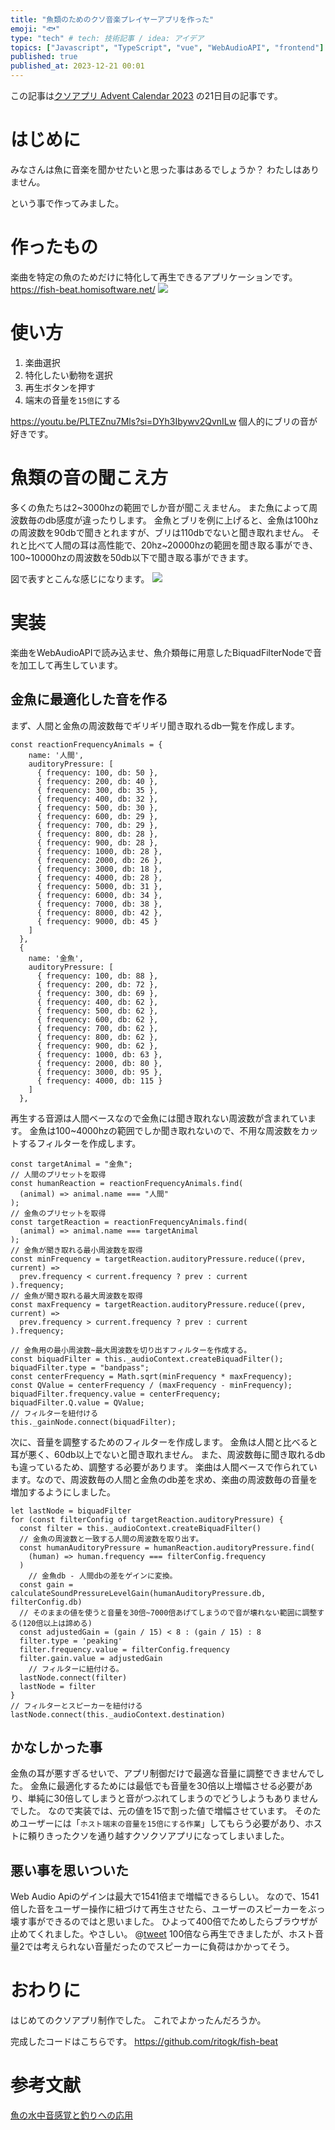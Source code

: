 ```yaml
---
title: "魚類のためのクソ音楽プレイヤーアプリを作った"
emoji: "🐟"
type: "tech" # tech: 技術記事 / idea: アイデア
topics: ["Javascript", "TypeScript", "vue", "WebAudioAPI", "frontend"]
published: true
published_at: 2023-12-21 00:01
---
```


この記事は[クソアプリ Advent Calendar 2023](https://qiita.com/advent-calendar/2023/kuso-app) の21日目の記事です。

# はじめに

みなさんは魚に音楽を聞かせたいと思った事はあるでしょうか？
わたしはありません。

という事で作ってみました。

# 作ったもの

楽曲を特定の魚のためだけに特化して再生できるアプリケーションです。
https://fish-beat.homisoftware.net/
![](/images/e4ea3fdbc90c1b/1.png)

# 使い方

1. 楽曲選択
2. 特化したい動物を選択
3. 再生ボタンを押す
4. 端末の音量を`15倍`にする

https://youtu.be/PLTEZnu7Mls?si=DYh3Ibywv2QvnILw
個人的にブリの音が好きです。

# 魚類の音の聞こえ方

多くの魚たちは2~3000hzの範囲でしか音が聞こえません。
また魚によって周波数毎のdb感度が違ったりします。
金魚とブリを例に上げると、金魚は100hzの周波数を90dbで聞きとれますが、ブリは110dbでないと聞き取れません。
それと比べて人間の耳は高性能で、20hz~20000hzの範囲を聞き取る事ができ、100~10000hzの周波数を50db以下で聞き取る事ができます。

図で表すとこんな感じになります。
![](/images/e4ea3fdbc90c1b/2.png)

# 実装

楽曲をWebAudioAPIで読み込ませ、魚介類毎に用意したBiquadFilterNodeで音を加工して再生しています。

## 金魚に最適化した音を作る

まず、人間と金魚の周波数毎でギリギリ聞き取れるdb一覧を作成します。

```tsx
const reactionFrequencyAnimals = {
    name: '人間',
    auditoryPressure: [
      { frequency: 100, db: 50 },
      { frequency: 200, db: 40 },
      { frequency: 300, db: 35 },
      { frequency: 400, db: 32 },
      { frequency: 500, db: 30 },
      { frequency: 600, db: 29 },
      { frequency: 700, db: 29 },
      { frequency: 800, db: 28 },
      { frequency: 900, db: 28 },
      { frequency: 1000, db: 28 },
      { frequency: 2000, db: 26 },
      { frequency: 3000, db: 18 },
      { frequency: 4000, db: 28 },
      { frequency: 5000, db: 31 },
      { frequency: 6000, db: 34 },
      { frequency: 7000, db: 38 },
      { frequency: 8000, db: 42 },
      { frequency: 9000, db: 45 }
    ]
  },
  {
    name: '金魚',
    auditoryPressure: [
      { frequency: 100, db: 88 },
      { frequency: 200, db: 72 },
      { frequency: 300, db: 69 },
      { frequency: 400, db: 62 },
      { frequency: 500, db: 62 },
      { frequency: 600, db: 62 },
      { frequency: 700, db: 62 },
      { frequency: 800, db: 62 },
      { frequency: 900, db: 62 },
      { frequency: 1000, db: 63 },
      { frequency: 2000, db: 80 },
      { frequency: 3000, db: 95 },
      { frequency: 4000, db: 115 }
    ]
  },
```

再生する音源は人間ベースなので金魚には聞き取れない周波数が含まれています。
金魚は100~4000hzの範囲でしか聞き取れないので、不用な周波数をカットするフィルターを作成します。

```tsx
const targetAnimal = "金魚";
// 人間のプリセットを取得
const humanReaction = reactionFrequencyAnimals.find(
  (animal) => animal.name === "人間"
);
// 金魚のプリセットを取得
const targetReaction = reactionFrequencyAnimals.find(
  (animal) => animal.name === targetAnimal
);
// 金魚が聞き取れる最小周波数を取得
const minFrequency = targetReaction.auditoryPressure.reduce((prev, current) =>
  prev.frequency < current.frequency ? prev : current
).frequency;
// 金魚が聞き取れる最大周波数を取得
const maxFrequency = targetReaction.auditoryPressure.reduce((prev, current) =>
  prev.frequency > current.frequency ? prev : current
).frequency;

// 金魚用の最小周波数~最大周波数を切り出すフィルターを作成する。
const biquadFilter = this._audioContext.createBiquadFilter();
biquadFilter.type = "bandpass";
const centerFrequency = Math.sqrt(minFrequency * maxFrequency);
const QValue = centerFrequency / (maxFrequency - minFrequency);
biquadFilter.frequency.value = centerFrequency;
biquadFilter.Q.value = QValue;
// フィルターを紐付ける
this._gainNode.connect(biquadFilter);
```

次に、音量を調整するためのフィルターを作成します。
金魚は人間と比べると耳が悪く、60db以上でないと聞き取れません。
また、周波数毎に聞き取れるdbも違っているため、調整する必要があります。
楽曲は人間ベースで作られています。なので、周波数毎の人間と金魚のdb差を求め、楽曲の周波数毎の音量を増加するようにしました。

```tsx
let lastNode = biquadFilter
for (const filterConfig of targetReaction.auditoryPressure) {
  const filter = this._audioContext.createBiquadFilter()
  // 金魚の周波数と一致する人間の周波数を取り出す。
  const humanAuditoryPressure = humanReaction.auditoryPressure.find(
    (human) => human.frequency === filterConfig.frequency
  )
	// 金魚db - 人間dbの差をゲインに変換。
  const gain = calculateSoundPressureLevelGain(humanAuditoryPressure.db, filterConfig.db)
  // そのままの値を使うと音量を30倍~7000倍あげてしまうので音が壊れない範囲に調整する(120倍以上は諦める)
  const adjustedGain = (gain / 15) < 8 : (gain / 15) : 8
  filter.type = 'peaking'
  filter.frequency.value = filterConfig.frequency
  filter.gain.value = adjustedGain
	// フィルターに紐付ける。
  lastNode.connect(filter)
  lastNode = filter
}
// フィルターとスピーカーを紐付ける
lastNode.connect(this._audioContext.destination)
```

## かなしかった事

金魚の耳が悪すぎるせいで、アプリ制御だけで最適な音量に調整できませんでした。
金魚に最適化するためには最低でも音量を30倍以上増幅させる必要があり、単純に30倍してしまうと音がつぶれてしまうのでどうしようもありませんでした。
なので実装では、元の値を15で割った値で増幅させています。
そのためユーザーには「`ホスト端末の音量を15倍にする作業`」してもらう必要があり、ホストに頼りきったクソを通り越すクソクソアプリになってしまいました。

## 悪い事を思いついた

Web Audio Apiのゲインは最大で1541倍まで増幅できるらしい。
なので、1541倍した音をユーザー操作に紐づけて再生させたら、ユーザーのスピーカーをぶっ壊す事ができるのではと思いました。
ひよって400倍でためしたらブラウザが止めてくれました。やさしい。
@[tweet](https://twitter.com/ritoweb0321/status/1732567921778655307?s=20)
100倍なら再生できましたが、ホスト音量2では考えられない音量だったのでスピーカーに負荷はかかってそう。

# おわりに

はじめてのクソアプリ制作でした。
これでよかったんだろうか。

完成したコードはこちらです。
https://github.com/ritogk/fish-beat

# 参考文献

[魚の水中音感覚と釣りへの応用](https://www.jstage.jst.go.jp/article/sicejl/58/1/58_25/_pdf)
